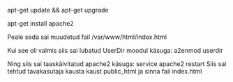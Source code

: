apt-get update && apt-get upgrade

apt-get install apache2

Peale seda sai muudetud fail /var/www/html/index.html

Kui see oli valmis siis sai lubatud UserDir moodul käsuga:
a2enmod userdir

Ning siis sai taaskäivitatud apache2 käsuga:
service apache2 restart
Siis sai tehtud tavakasutaja kausta kaust public_html ja sinna fail index.html
